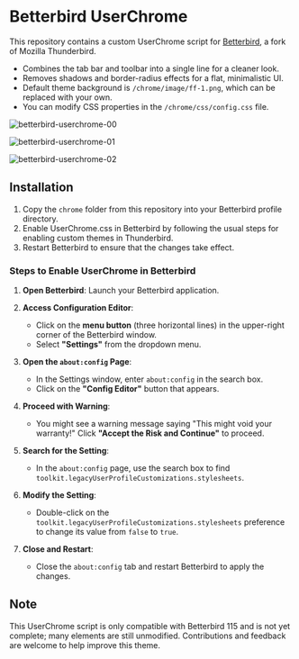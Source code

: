 # Betterbird UserChrome

This repository contains a custom UserChrome script for [Betterbird](https://betterbird.eu/), a fork of Mozilla Thunderbird.

- Combines the tab bar and toolbar into a single line for a cleaner look.
- Removes shadows and border-radius effects for a flat, minimalistic UI.
- Default theme background is `/chrome/image/ff-1.png`, which can be replaced with your own.
- You can modify CSS properties in the `/chrome/css/config.css` file.

![betterbird-userchrome-00](https://github.com/user-attachments/assets/818cb49e-3824-453b-b862-b53349e9d189)

![betterbird-userchrome-01](https://github.com/user-attachments/assets/380b951c-d886-4986-a1ec-499fa4a2b8ef)

![betterbird-userchrome-02](https://github.com/user-attachments/assets/3a9e4a67-b185-481d-9eea-462f457ba09a)

## Installation

1. Copy the `chrome` folder from this repository into your Betterbird profile directory.
2. Enable UserChrome.css in Betterbird by following the usual steps for enabling custom themes in Thunderbird.
3. Restart Betterbird to ensure that the changes take effect.

### Steps to Enable UserChrome in Betterbird

1. **Open Betterbird**: Launch your Betterbird application.

2. **Access Configuration Editor**:
   - Click on the **menu button** (three horizontal lines) in the upper-right corner of the Betterbird window.
   - Select **"Settings"** from the dropdown menu.

3. **Open the `about:config` Page**:
   - In the Settings window, enter `about:config` in the search box.
   - Click on the **"Config Editor"** button that appears.

4. **Proceed with Warning**:
   - You might see a warning message saying "This might void your warranty!" Click **"Accept the Risk and Continue"** to proceed.

5. **Search for the Setting**:
   - In the `about:config` page, use the search box to find `toolkit.legacyUserProfileCustomizations.stylesheets`.

6. **Modify the Setting**:
   - Double-click on the `toolkit.legacyUserProfileCustomizations.stylesheets` preference to change its value from `false` to `true`.

7. **Close and Restart**:
   - Close the `about:config` tab and restart Betterbird to apply the changes.

## Note

This UserChrome script is only compatible with Betterbird 115 and is not yet complete; many elements are still unmodified. Contributions and feedback are welcome to help improve this theme.
